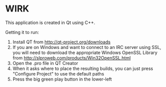 WIRK
====

This application is created in Qt using C++.

Getting it to run:

1. Install QT from http://qt-project.org/downloads
2. If you are on Windows and want to connect to an IRC server using SSL, you will need to download the appropriate Windows OpenSSL Library from http://slproweb.com/products/Win32OpenSSL.html
3. Open the .pro file in QT Creator
4. When it asks where to place the resulting builds, you can just press "Configure Project" to use the default paths
5. Press the big green play button in the lower-left
